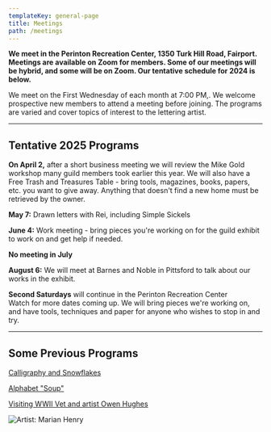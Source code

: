 ```yaml
---
templateKey: general-page
title: Meetings
path: /meetings
---
```

**We meet in the Perinton Recreation Center, 1350 Turk Hill Road, Fairport. Meetings are available on Zoom for members. Some of our meetings will be hybrid, and some will be on Zoom. Our tentative schedule for 2024 is below.**

We meet on the First Wednesday of each month at 7:00 PM,. We welcome prospective new members to attend a meeting before joining. The programs are varied and cover topics of interest to the lettering artist. 

- - -

## Tentative 2025 Programs

**On April 2,** after a short business meeting we will review the Mike Gold workshop many guild members took earlier this year. We will also have a Free Trash and Treasures Table - bring tools, magazines, books, papers, etc. you want to give away. Anything that doesn't find a new home must be retrieved by the owner.

**May 7:**  Drawn letters with Rei, including Simple Sickels

**June 4:** Work meeting - bring pieces you're working on for the guild exhibit to work on and get help if needed.

**No meeting in July**

**August 6:**  We will meet at Barnes and Noble in Pittsford to talk about our works in the exhibit.

**Second Saturdays** will continue in the Perinton Recreation Center\
Watch for more dates coming up. We will bring pieces we're working on, and have tools, techniques and paper for anyone who wishes to stop in and try.

- - -

## Some Previous Programs

[Calligraphy and Snowflakes](../february-meeting)

[Alphabet "Soup"](../march-meeting)

[Visiting WWII Vet and artist Owen Hughes](../april-meeting)  

![Artist: Marian Henry](/img/marianh_resistentialism.jpg)
